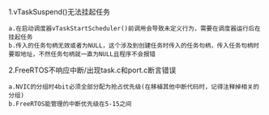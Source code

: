   1.vTaskSuspend()无法挂起任务

    a.在启动调度器vTaskStartScheduler()前调用会导致未定义行为，需要在调度器运行后在挂起任务
    b.传入的任务句柄无效或者为NULL，这个涉及到创建任务时传入的任务句柄，传入任务句柄时要取地址，不然任务句柄就一直为NULL且程序不会报错

  2.FreeRTOS不响应中断/出现task.c和port.c断言错误

    a.NVIC的分组时4bit必须全部分配为抢占优先级(在移植其他中断代码时，记得注释掉相关的分组)
    b.FreeRTOS能管理的中断优先级在5-15之间
